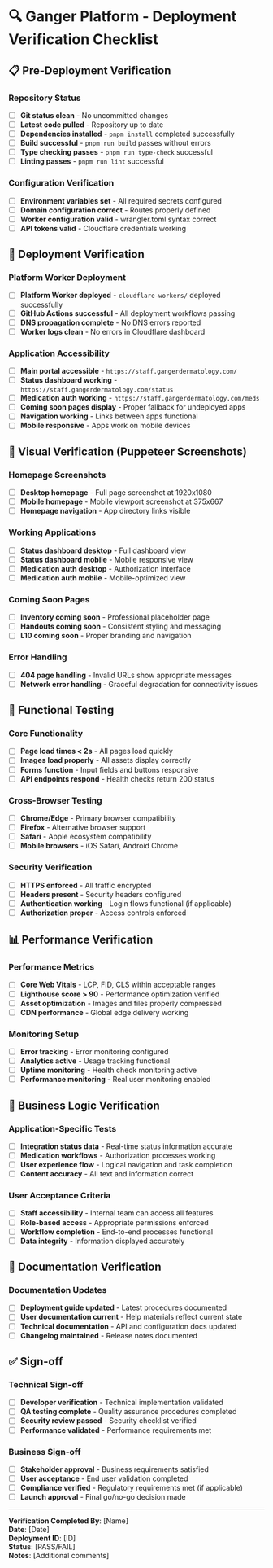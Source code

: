 # 🔍 Ganger Platform - Deployment Verification Checklist

## 📋 Pre-Deployment Verification

### Repository Status
- [ ] **Git status clean** - No uncommitted changes
- [ ] **Latest code pulled** - Repository up to date
- [ ] **Dependencies installed** - `pnpm install` completed successfully
- [ ] **Build successful** - `pnpm run build` passes without errors
- [ ] **Type checking passes** - `pnpm run type-check` successful
- [ ] **Linting passes** - `pnpm run lint` successful

### Configuration Verification  
- [ ] **Environment variables set** - All required secrets configured
- [ ] **Domain configuration correct** - Routes properly defined
- [ ] **Worker configuration valid** - wrangler.toml syntax correct
- [ ] **API tokens valid** - Cloudflare credentials working

## 🚀 Deployment Verification

### Platform Worker Deployment
- [ ] **Platform Worker deployed** - `cloudflare-workers/` deployed successfully
- [ ] **GitHub Actions successful** - All deployment workflows passing
- [ ] **DNS propagation complete** - No DNS errors reported
- [ ] **Worker logs clean** - No errors in Cloudflare dashboard

### Application Accessibility
- [ ] **Main portal accessible** - `https://staff.gangerdermatology.com/`
- [ ] **Status dashboard working** - `https://staff.gangerdermatology.com/status`
- [ ] **Medication auth working** - `https://staff.gangerdermatology.com/meds`
- [ ] **Coming soon pages display** - Proper fallback for undeployed apps
- [ ] **Navigation working** - Links between apps functional
- [ ] **Mobile responsive** - Apps work on mobile devices

## 📸 Visual Verification (Puppeteer Screenshots)

### Homepage Screenshots
- [ ] **Desktop homepage** - Full page screenshot at 1920x1080
- [ ] **Mobile homepage** - Mobile viewport screenshot at 375x667
- [ ] **Homepage navigation** - App directory links visible

### Working Applications
- [ ] **Status dashboard desktop** - Full dashboard view
- [ ] **Status dashboard mobile** - Mobile responsive view
- [ ] **Medication auth desktop** - Authorization interface
- [ ] **Medication auth mobile** - Mobile-optimized view

### Coming Soon Pages
- [ ] **Inventory coming soon** - Professional placeholder page
- [ ] **Handouts coming soon** - Consistent styling and messaging
- [ ] **L10 coming soon** - Proper branding and navigation

### Error Handling
- [ ] **404 page handling** - Invalid URLs show appropriate messages
- [ ] **Network error handling** - Graceful degradation for connectivity issues

## 🧪 Functional Testing

### Core Functionality
- [ ] **Page load times < 2s** - All pages load quickly
- [ ] **Images load properly** - All assets display correctly
- [ ] **Forms function** - Input fields and buttons responsive
- [ ] **API endpoints respond** - Health checks return 200 status

### Cross-Browser Testing
- [ ] **Chrome/Edge** - Primary browser compatibility
- [ ] **Firefox** - Alternative browser support
- [ ] **Safari** - Apple ecosystem compatibility
- [ ] **Mobile browsers** - iOS Safari, Android Chrome

### Security Verification
- [ ] **HTTPS enforced** - All traffic encrypted
- [ ] **Headers present** - Security headers configured
- [ ] **Authentication working** - Login flows functional (if applicable)
- [ ] **Authorization proper** - Access controls enforced

## 📊 Performance Verification

### Performance Metrics
- [ ] **Core Web Vitals** - LCP, FID, CLS within acceptable ranges
- [ ] **Lighthouse score > 90** - Performance optimization verified
- [ ] **Asset optimization** - Images and files properly compressed
- [ ] **CDN performance** - Global edge delivery working

### Monitoring Setup
- [ ] **Error tracking** - Error monitoring configured
- [ ] **Analytics active** - Usage tracking functional
- [ ] **Uptime monitoring** - Health check monitoring active
- [ ] **Performance monitoring** - Real user monitoring enabled

## 🎯 Business Logic Verification

### Application-Specific Tests
- [ ] **Integration status data** - Real-time status information accurate
- [ ] **Medication workflows** - Authorization processes working
- [ ] **User experience flow** - Logical navigation and task completion
- [ ] **Content accuracy** - All text and information correct

### User Acceptance Criteria
- [ ] **Staff accessibility** - Internal team can access all features
- [ ] **Role-based access** - Appropriate permissions enforced
- [ ] **Workflow completion** - End-to-end processes functional
- [ ] **Data integrity** - Information displayed accurately

## 📝 Documentation Verification

### Documentation Updates
- [ ] **Deployment guide updated** - Latest procedures documented
- [ ] **User documentation current** - Help materials reflect current state
- [ ] **Technical documentation** - API and configuration docs updated
- [ ] **Changelog maintained** - Release notes documented

## ✅ Sign-off

### Technical Sign-off
- [ ] **Developer verification** - Technical implementation validated
- [ ] **QA testing complete** - Quality assurance procedures completed
- [ ] **Security review passed** - Security checklist verified
- [ ] **Performance validated** - Performance requirements met

### Business Sign-off  
- [ ] **Stakeholder approval** - Business requirements satisfied
- [ ] **User acceptance** - End user validation completed
- [ ] **Compliance verified** - Regulatory requirements met (if applicable)
- [ ] **Launch approval** - Final go/no-go decision made

---

**Verification Completed By**: [Name]  
**Date**: [Date]  
**Deployment ID**: [ID]  
**Status**: [PASS/FAIL]  
**Notes**: [Additional comments]